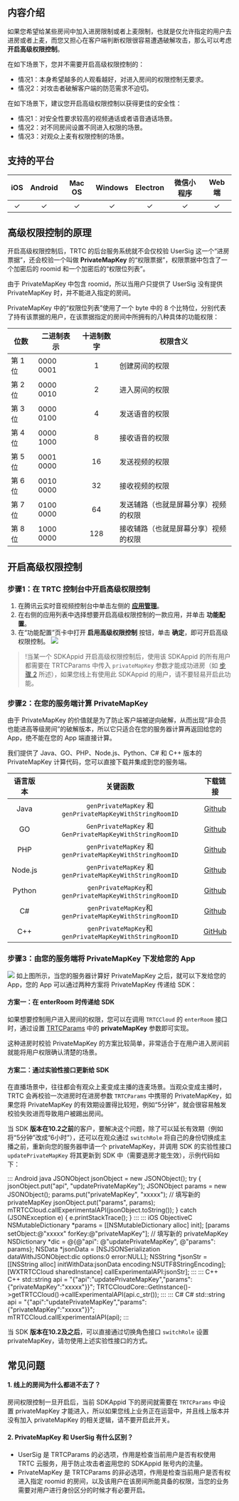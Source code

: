 ## 内容介绍

如果您希望给某些房间中加入进房限制或者上麦限制，也就是仅允许指定的用户去进房或者上麦，而您又担心在客户端判断权限很容易遭遇破解攻击，那么可以考虑**开启高级权限控制**。

在如下场景下，您并不需要开启高级权限控制的：

- 情况1：本身希望越多的人观看越好，对进入房间的权限控制无要求。
- 情况2：对攻击者破解客户端的防范需求不迫切。

在如下场景下，建议您开启高级权限控制以获得更佳的安全性：

- 情况1：对安全性要求较高的视频通话或者语音通话场景。
- 情况2：对不同房间设置不同进入权限的场景。
- 情况3：对观众上麦有权限控制的场景。


## 支持的平台

|   iOS    | Android  |  Mac OS  | Windows  | Electron | 微信小程序 | Web 端 |
| :------: | :------: | :------: | :------: | :------: | :--------: | :-----------: |
| &#10003; | &#10003; | &#10003; | &#10003; | &#10003; |  &#10003;  |   &#10003;    |

## 高级权限控制的原理

开启高级权限控制后，TRTC 的后台服务系统就不会仅校验 UserSig 这一个“进房票据”，还会校验一个叫做 **PrivateMapKey**  的“权限票据”，权限票据中包含了一个加密后的 roomid 和一个加密后的“权限位列表”。

由于 PrivateMapKey 中包含 roomid，所以当用户只提供了 UserSig 没有提供 PrivateMapKey 时，并不能进入指定的房间。

PrivateMapKey 中的“权限位列表”使用了一个 byte 中的 8 个比特位，分别代表了持有该票据的用户，在该票据指定的房间中所拥有的八种具体的功能权限：

| 位数    | 二进制表示 | 十进制数字 | 权限含义                             |
| ------- | ---------- | :--------: | ------------------------------------ |
| 第 1 位 | 0000 0001  |     1      | 创建房间的权限                       |
| 第 2 位 | 0000 0010  |     2      | 进入房间的权限                       |
| 第 3 位 | 0000 0100  |     4      | 发送语音的权限                       |
| 第 4 位 | 0000 1000  |     8      | 接收语音的权限                       |
| 第 5 位 | 0001 0000  |     16     | 发送视频的权限                       |
| 第 6 位 | 0010 0000  |     32     | 接收视频的权限                       |
| 第 7 位 | 0100 0000  |     64     | 发送辅路（也就是屏幕分享）视频的权限 |
| 第 8 位 | 1000 0000  |    128     | 接收辅路（也就是屏幕分享）视频的权限 |


## 开启高级权限控制
[](id:step1)
### 步骤1：在 TRTC 控制台中开启高级权限控制

1. 在腾讯云实时音视频控制台中单击左侧的 [**应用管理**](https://console.cloud.tencent.com/trtc/app)。
2. 在右侧的应用列表中选择想要开启高级权限控制的一款应用，并单击 **功能配置**。
3. 在“功能配置”页卡中打开 **启用高级权限控制** 按钮，单击 **确定**，即可开启高级权限控制。
![](https://main.qcloudimg.com/raw/8fd4b0d09aeea46a15714c59e5e0419e.png)


>!当某一个 SDKAppid 开启高级权限控制后，使用该 SDKAppid 的所有用户都需要在 TRTCParams 中传入 `privateMapKey` 参数才能成功进房（如 [步骤 2](#step2) 所述），如果您线上有使用此 SDKAppid 的用户，请不要轻易开启此功能。

[](id:step2)
### 步骤2：在您的服务端计算 PrivateMapKey

由于 PrivateMapKey 的价值就是为了防止客户端被逆向破解，从而出现“非会员也能进高等级房间”的破解版本，所以它只适合在您的服务器计算再返回给您的 App，绝不能在您的 App 端直接计算。

我们提供了 Java、GO、PHP、Node.js、Python、C# 和 C++ 版本的 PrivateMapKey 计算代码，您可以直接下载并集成到您的服务端。

| 语言版本 |                         关键函数                         |                           下载链接                           |
| :------: | :------------------------------------------------------: | :----------------------------------------------------------: |
|   Java   | `genPrivateMapKey` 和 `genPrivateMapKeyWithStringRoomID` | [Github](https://github.com/tencentyun/tls-sig-api-v2-java/blob/master/src/main/java/com/tencentyun/TLSSigAPIv2.java) |
|    GO    | `GenPrivateMapKey` 和 `GenPrivateMapKeyWithStringRoomID` | [Github](https://github.com/tencentyun/tls-sig-api-v2-golang/blob/master/tencentyun/TLSSigAPI.go) |
|   PHP    | `genPrivateMapKey` 和 `genPrivateMapKeyWithStringRoomID` | [Github](https://github.com/tencentyun/tls-sig-api-v2-php/blob/master/src/TLSSigAPIv2.php) |
|  Node.js | `genPrivateMapKey` 和 `genPrivateMapKeyWithStringRoomID` | [Github](https://github.com/tencentyun/tls-sig-api-v2-node/blob/master/TLSSigAPIv2.js) |
|  Python  | `genPrivateMapKey`和 `genPrivateMapKeyWithStringRoomID`  | [Github](https://github.com/tencentyun/tls-sig-api-v2-python/blob/master/TLSSigAPIv2.py) |
|    C#    | `genPrivateMapKey`和 `genPrivateMapKeyWithStringRoomID`  | [Github](https://github.com/tencentyun/tls-sig-api-v2-cs/blob/master/tls-sig-api-v2-cs/TLSSigAPIv2.cs) |
|   C++    | `genPrivateMapKey`和 `genPrivateMapKeyWithStringRoomID`  | [GitHub](https://github.com/tencentyun/tls-sig-api-v2-cpp/blob/master/src/tls_sig_api_v2.cpp) |

[](id:step3)
### 步骤3：由您的服务端将 PrivateMapKey 下发给您的 App

![](https://main.qcloudimg.com/raw/108b2c9e60cf28c24c2a42f5f2ce0110.png)
如上图所示，当您的服务器计算好 PrivateMapKey 之后，就可以下发给您的 App，您的 App 可以通过两种方案将 PrivateMapKey 传递给 SDK：

#### 方案一：在 enterRoom 时传递给 SDK
如果想要控制用户进入房间的权限，您可以在调用 `TRTCCloud` 的 `enterRoom` 接口时，通过设置 [TRTCParams](https://liteav.sdk.qcloud.com/doc/api/zh-cn/group__TRTCCloudDef__ios.html#interfaceTRTCParams) 中的 **privateMapKey** 参数即可实现。

这种进房时校验 PrivateMapKey 的方案比较简单，非常适合于在用户进入房间前就能将用户权限确认清楚的场景。

#### 方案二：通过实验性接口更新给 SDK
在直播场景中，往往都会有观众上麦变成主播的连麦场景。当观众变成主播时，TRTC 会再校验一次进房时在进房参数 `TRTCParams` 中携带的 PrivateMapKey，如果您将 PrivateMapKey 的有效期设置得比较短，例如“5分钟”，就会很容易触发校验失败进而导致用户被踢出房间。

当 SDK **版本在10.2之前**的客户，要解决这个问题，除了可以延长有效期（例如将“5分钟”改成“6小时”），还可以在观众通过 `switchRole` 将自己的身份切换成主播之前，重新向您的服务器申请一个 privateMapKey，并调用 SDK 的实验性接口 `updatePrivateMapKey` 将其更新到 SDK 中（需要退房才能生效），示例代码如下：

[](id:example_code)
<dx-codeblock>
::: Android java
JSONObject jsonObject = new JSONObject();
try {
    jsonObject.put("api", "updatePrivateMapKey");
    JSONObject params = new JSONObject();
    params.put("privateMapKey", "xxxxx"); // 填写新的 privateMapKey
    jsonObject.put("params", params);
    mTRTCCloud.callExperimentalAPI(jsonObject.toString());
} catch (JSONException e) {
    e.printStackTrace();
}
:::
::: iOS ObjectiveC
NSMutableDictionary *params = [[NSMutableDictionary alloc] init];
[params setObject:@"xxxxx" forKey:@"privateMapKey"]; // 填写新的 privateMapKey
NSDictionary *dic = @{@"api": @"updatePrivateMapKey", @"params": params};
NSData *jsonData = [NSJSONSerialization dataWithJSONObject:dic options:0 error:NULL];
NSString *jsonStr = [[NSString alloc] initWithData:jsonData encoding:NSUTF8StringEncoding];
[WXTRTCCloud sharedInstance] callExperimentalAPI:jsonStr];
:::
::: C++ C++
std::string api = "{\"api\":\"updatePrivateMapKey\",\"params\":{\"privateMapKey\":"xxxxx"}}";
TRTCCloudCore::GetInstance()->getTRTCCloud()->callExperimentalAPI(api.c_str());
:::
::: C# C#
std::string api = "{\"api\":\"updatePrivateMapKey\",\"params\":{\"privateMapKey\":"xxxxx"}}";       
mTRTCCloud.callExperimentalAPI(api);
:::
</dx-codeblock>

当 SDK **版本在10.2及之后**，可以直接通过切换角色接口 `switchRole` 设置 privateMapKey，请勿使用上述实验性接口的方式。

## 常见问题
[](id:q1)
#### 1. 线上的房间为什么都进不去了？

房间权限控制一旦开启后，当前 SDKAppid 下的房间就需要在 `TRTCParams` 中设置 privateMapKey 才能进入，所以如果您线上业务正在运营中，并且线上版本并没有加入 privateMapKey 的相关逻辑，请不要开启此开关。

[](id:q2)
#### 2. PrivateMapKey 和 UserSig 有什么区别？

- UserSig 是 TRTCParams 的必选项，作用是检查当前用户是否有权使用 TRTC 云服务，用于防止攻击者盗用您的 SDKAppid 账号内的流量。
- PrivateMapKey 是 TRTCParams 的非必选项，作用是检查当前用户是否有权进入指定 roomid 的房间，以及该用户在该房间所能具备的权限，当您的业务需要对用户进行身份区分的时候才有必要开启。
